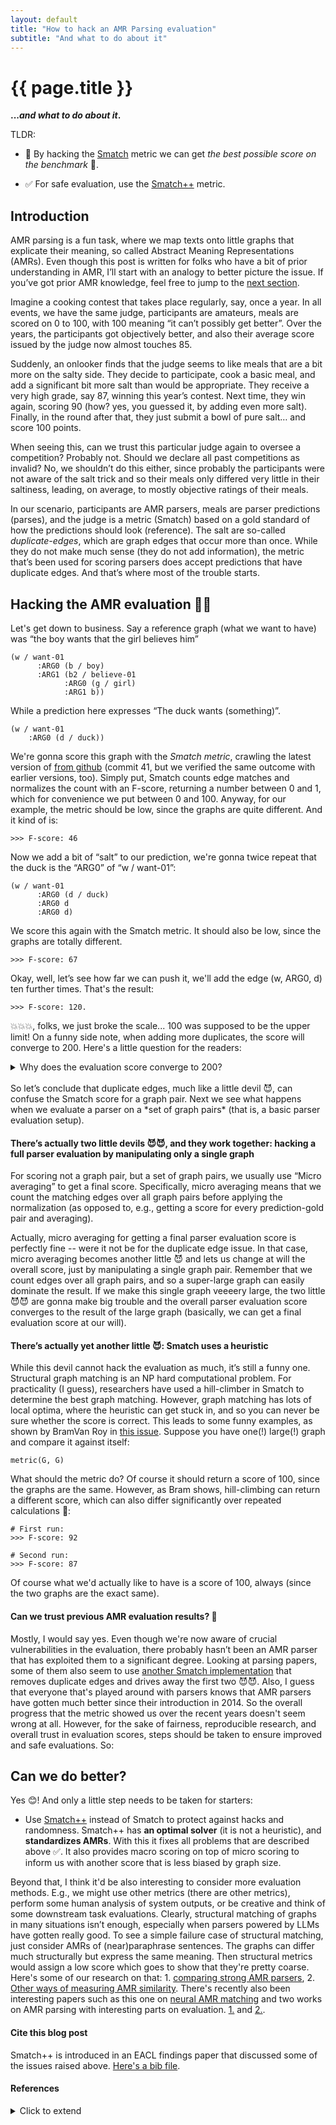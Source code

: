 ```yaml
---
layout: default
title: "How to hack an AMR Parsing evaluation"
subtitle: "And what to do about it"
---
```


# {{ page.title }}

**...*and what to do about it*.**

TLDR:

- 🤯 By hacking the [Smatch](https://github.com/snowblink14/smatch) metric we can get *the best possible score on the benchmark* 🚀. 

- ✅ For safe evaluation, use the [Smatch++](https://github.com/flipz357/smatchpp) metric.

## Introduction

AMR parsing is a fun task, where we map texts onto little graphs that explicate their meaning, so called Abstract Meaning Representations (AMRs). Even though this post is written for folks who have a bit of prior understanding in AMR, I’ll start with an analogy to better picture the issue. If you’ve got prior AMR knowledge, feel free to jump to the [next section](#hacking-the-amr-eval).

Imagine a cooking contest that takes place regularly, say, once a year. In all events, we have the same judge, participants are amateurs, meals are scored on 0 to 100, with 100 meaning “it can’t possibly get better”. Over the years, the participants got objectively better, and also their average score issued by the judge now almost touches 85.

Suddenly, an onlooker finds that the judge seems to like meals that are a bit more on the salty side. They decide to participate, cook a basic meal, and add a significant bit more salt than would be appropriate. They receive a very high grade, say 87, winning this year’s contest. Next time, they win again, scoring 90 (how? yes, you guessed it, by adding even more salt). Finally, in the round after that, they just submit a bowl of pure salt… and score 100 points.

When seeing this, can we trust this particular judge again to oversee a competition? Probably not. Should we declare all past competitions as invalid? No, we shouldn’t do this either, since probably the participants were not aware of the salt trick and so their meals only differed very little in their saltiness, leading, on average, to mostly objective ratings of their meals.

In our scenario, participants are AMR parsers, meals are parser predictions (parses), and the judge is a metric (Smatch) based on a gold standard of how the predictions should look (reference). The salt are so-called *duplicate-edges*, which are graph edges that occur more than once. While they do not make much sense (they do not add information), the metric that’s been used for scoring parsers does accept predictions that have duplicate edges. And that’s where most of the trouble starts.

## Hacking the AMR evaluation 🕵️‍♀️ <a id="hacking-the-amr-eval"></a>

Let's get down to business. Say a reference graph (what we want to have) was “the boy wants that the girl believes him”

```
(w / want-01
      :ARG0 (b / boy)
      :ARG1 (b2 / believe-01
            :ARG0 (g / girl)
            :ARG1 b))
```

While a prediction here expresses “The duck wants (something)”.

```
(w / want-01
  	:ARG0 (d / duck))
```
 
We're gonna score this graph with the *Smatch metric*, crawling the latest version of [from github](https://github.com/snowblink14/smatch) (commit 41, but we verified the same outcome with earlier versions, too). Simply put, Smatch counts edge matches and normalizes the count with an F-score, returning a number between 0 and 1, which for convenience we put between 0 and 100. Anyway, for our example, the metric should be low, since the graphs are quite different. And it kind of is:

```
>>> F-score: 46
```

Now we add a bit of “salt” to our prediction, we're gonna twice repeat that the duck is the “ARG0” of “w / want-01”:

```
(w / want-01
      :ARG0 (d / duck)
      :ARG0 d
      :ARG0 d)
```

We score this again with the Smatch metric. It should also be low, since the graphs are totally different.

```
>>> F-score: 67
```

Okay, well, let’s see how far we can push it, we'll add the edge (w, ARG0, d) ten further times. That's the result:

```
>>> F-score: 120.
```

💥💥💥, folks, we just broke the scale... 100 was supposed to be the upper limit! On a funny side note, when adding more duplicates, the score will converge to 200. Here's a little question for the readers: 
<details> 
  <summary>Why does the evaluation score converge to 200? </summary>
   It’s because of the harmonic mean in the F-score formula. By increasing the matching edges with our duplicate trick, the precision will converge to 100, while the recall will continuosly grow (due to it being normalized by the size of the reference graph which doesn’t change in size). In the harmonic mean of the F-measure we then have: x -> inf, 2 * x * 100 / (100 + x) = 200.
</details>
<br>
So let’s conclude that duplicate edges, much like a little devil 😈, can confuse the Smatch score for a graph pair. Next we see what happens when we evaluate a parser on a *set of graph pairs* (that is, a basic parser evaluation setup).

#### There’s actually two little devils 😈😈, and they work together: hacking a full parser evaluation by manipulating only a single graph

For scoring not a graph pair, but a set of graph pairs, we usually use “Micro averaging” to get a final score. Specifically, micro averaging means that we count the matching edges over all graph pairs before applying the normalization (as opposed to, e.g., getting a score for every prediction-gold pair and averaging). 

Actually, micro averaging for getting a final parser evaluation score is perfectly fine -- were it not be for the duplicate edge issue. In that case, micro averaging becomes another little 😈 and lets us change at will the overall score, just by manipulating a single graph pair. Remember that we count edges over all graph pairs, and so a super-large graph can easily dominate the result. If we make this single graph veeeery large, the two little 😈😈 are gonna make big trouble and the overall parser evaluation score converges to the result of the large graph (basically, we can get a final evaluation score at our will).

#### There’s actually yet another little 😈: Smatch uses a heuristic 

While this devil cannot hack the evaluation as much, it’s still a funny one. Structural graph matching is an NP hard computational problem. For practicality (I guess), researchers have used a hill-climber in Smatch to determine the best graph matching. However, graph matching has lots of local optima, where the heuristic can get stuck in, and so you can never be sure whether the score is correct. This leads to some funny examples, as shown by BramVan Roy in [this issue](https://github.com/snowblink14/smatch/issues/43). Suppose you have one(!) large(!) graph and compare it against itself:

```
metric(G, G)
```

What should the metric do? Of course it should return a score of 100, since the graphs are the same. However, as Bram shows, hill-climbing can return a different score, which can also differ significantly over repeated calculations 🥴:

```
# First run:
>>> F-score: 92

# Second run:
>>> F-score: 87
```

Of course what we'd actually like to have is a score of 100, always (since the two graphs are the exact same). 

#### Can we trust previous AMR evaluation results? 🤔

Mostly, I would say yes. Even though we're now aware of crucial vulnerabilities in the evaluation, there probably hasn’t been an AMR parser that has exploited them to a significant degree. Looking at parsing papers, some of them also seem to use [another Smatch implementation](https://github.com/ChunchuanLv/amr-evaluation-tool-enhanced) that removes duplicate edges and drives away the first two 😈😈. Also, I guess that everyone that's played around with parsers knows that AMR parsers have gotten much better since their introduction in 2014. So the overall progress that the metric showed us over the recent years doesn't seem wrong at all. However, for the sake of fairness, reproducible research, and overall trust in evaluation scores, steps should be taken to ensure improved and safe evaluations. So:

## Can we do better?

Yes 😊! And only a little step needs to be taken for starters:

- Use [Smatch++](https://github.com/flipz357/smatchpp) instead of Smatch to protect against hacks and randomness. Smatch++ has **an optimal solver** (it is not a heuristic), and **standardizes AMRs**. With this it fixes all problems that are described above ✅. It also provides macro scoring on top of micro scoring to inform us with another score that is less biased by graph size.

Beyond that, I think it'd be also interesting to consider more evaluation methods. E.g., we might use other metrics (there are other metrics), perform some human analysis of system outputs, or be creative and think of some downstream task evaluations. Clearly, structural matching of graphs in many situations isn’t enough, especially when parsers powered by LLMs have gotten really good. To see a simple failure case of structural matching, just consider AMRs of (near)paraphrase sentences. The graphs can differ much structurally but express the same meaning. Then structural metrics would assign a low score which goes to show that they're pretty coarse. Here's some of our research on that: 1. [comparing strong AMR parsers](https://aclanthology.org/2022.eval4nlp-1.4/), 2. [Other ways of measuring AMR similarity](https://aclanthology.org/2021.tacl-1.85/). There's recently also been interesting papers such as this one on [neural AMR matching](https://aclanthology.org/2023.acl-long.892/) and two works on AMR parsing with interesting parts on evaluation. [1.](https://aclanthology.org/2023.acl-short.137) and [2.](https://aclanthology.org/2023.findings-acl.125).

#### Cite this blog post

Smatch++ is introduced in an EACL findings paper that discussed some of the issues raised above. [Here's a bib file](https://github.com/flipz357/smatchpp#citation).

#### References

<details> 
<summary> Click to extend </summary>

[Abstract Meaning Representation for Sembanking](https://aclanthology.org/W13-2322) (Banarescu et al., LAW 2013)

[Smatch: an Evaluation Metric for Semantic Feature Structures](https://aclanthology.org/P13-2131) (Cai & Knight, ACL 2013)

[SMATCH++: Standardized and Extended Evaluation of Semantic Graphs](https://aclanthology.org/2023.findings-eacl.118) (Opitz, Findings 2023)

[Better Smatch = Better Parser? AMR evaluation is not so simple anymore](https://aclanthology.org/2022.eval4nlp-1.4) (Opitz & Frank, Eval4NLP 2022)

[AMRs Assemble! Learning to Ensemble with Autoregressive Models for AMR Parsing](https://aclanthology.org/2023.acl-short.137) (Martínez Lorenzo et al., ACL 2023)

[Incorporating Graph Information in Transformer-based AMR Parsing](https://aclanthology.org/2023.findings-acl.125) (Vasylenko et al., Findings 2023)

[Weisfeiler-Leman in the Bamboo: Novel AMR Graph Metrics and a Benchmark for AMR Graph Similarity](https://aclanthology.org/2021.tacl-1.85) (Opitz et al., TACL 2021)

[Evaluate AMR Graph Similarity via Self-supervised Learning](https://aclanthology.org/2023.acl-long.892) (Shou & Lin, ACL 2023)

</details>






